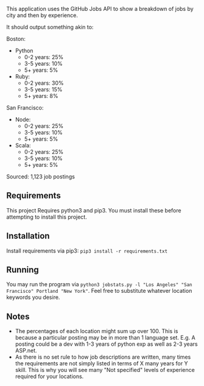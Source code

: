 
This application uses the GitHub Jobs API to show a breakdown of jobs by city and then by experience.

It should output something akin to:

Boston:
  - Python
    - 0-2 years: 25%
    - 3-5 years: 10%
    - 5+ years:  5%
  - Ruby:
    - 0-2 years: 30%
    - 3-5 years: 15%
    - 5+ years: 8%

San Francisco:
  - Node:
    - 0-2 years: 25%
    - 3-5 years: 10%
    - 5+ years:  5%
  - Scala:
    - 0-2 years: 25%
    - 3-5 years: 10%
    - 5+ years:  5%


Sourced: 1,123 job postings

Requirements
------------
This project Requires python3 and pip3.  You must install these before attempting to install this project.


Installation
----------
Install requirements via pip3: `pip3 install -r requirements.txt`


Running
------
You may run the program via `python3 jobstats.py -l "Los Angeles" "San Francisco" Portland "New York"`.  Feel free to
substitute whatever location keywords you desire.

Notes
-----

* The percentages of each location might sum up over 100.  This is because a particular posting may be in more than 1 language set.
E.g. A posting could be a dev with 1-3 years of python exp as well as 2-3 years ASP.net.
* As there is no set rule to how job descriptions are written, many times the requirements are not simply listed in terms of X many years for Y skill.
This is why you will see many "Not specified" levels of experience required for your locations.
